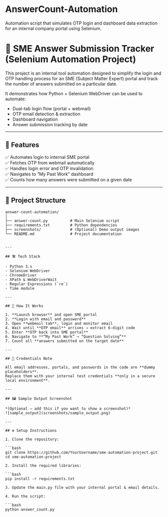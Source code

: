 # AnswerCount-Automation
Automation script that simulates OTP login and dashboard data extraction for an internal company portal using Selenium.
# 🧠 SME Answer Submission Tracker (Selenium Automation Project)

This project is an internal tool automation designed to simplify the login and OTP handling process for an SME (Subject Matter Expert) portal and track the number of answers submitted on a particular date.

It demonstrates how Python + Selenium WebDriver can be used to automate:
- Dual-tab login flow (portal + webmail)
- OTP email detection & extraction
- Dashboard navigation
- Answer submission tracking by date

---

## 🚀 Features

✅ Automates login to internal SME portal  
✅ Fetches OTP from webmail automatically  
✅ Handles login error and OTP invalidation  
✅ Navigates to “My Past Work” dashboard  
✅ Counts how many answers were submitted on a given date

---

## 📁 Project Structure

```text
answer-count-automation/
│
├── answer-count.py          # Main Selenium script
├── requirements.txt         # Python dependencies
├── screenshots/             # (Optional) Demo output images
└── README.md                # Project documentation


---

## 🛠️ Tech Stack

- Python 3.x
- Selenium WebDriver
- ChromeDriver
- XPath & WebDriverWait
- Regular Expressions (`re`)
- Time module

---

## 🧪 How It Works

1. **Launch browser** and open SME portal
2. **Login with email and password**
3. Open **webmail tab**, login and monitor email
4. Wait until **OTP email** arrives → extract 6-digit code
5. Enter **OTP back into SME portal**
6. Navigate to **“My Past Work” → “Question Solving”**
7. Count all **answers submitted on the target date**

---

## 🔐 Credentials Note

All email addresses, portals, and passwords in the code are **dummy placeholders**.  
Replace them with your internal test credentials **only in a secure local environment**.

---

## 🖼️ Sample Output Screenshot

*(Optional – add this if you want to show a screenshot)*  
![sample_output](screenshots/sample_output.png)

---

## ⚙️ Setup Instructions

1. Clone the repository:

```bash
git clone https://github.com/YourUsername/sme-automation-project.git
cd sme-automation-project

2. Install the required libraries:

```bash
pip install -r requirements.txt

3. Update the main.py file with your internal portal & email details.

4. Run the script:

```bash
python answer_count.py



